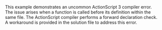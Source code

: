 This example demonstrates an uncommon ActionScript 3 compiler error. The issue arises when a function is called before its definition within the same file.  The ActionScript compiler performs a forward declaration check. A workaround is provided in the solution file to address this error.